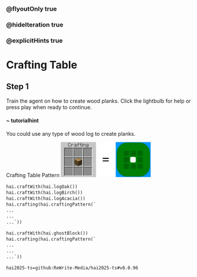### @flyoutOnly true
### @hideIteration true
### @explicitHints true

# Crafting Table

## Step 1
Train the agent on how to create wood planks. Click the lightbulb for help or press play when ready to continue.

#### ~ tutorialhint 
You could use any type of wood log to create planks.

Crafting Table Pattern
![Craft Wood Plank](https://raw.githubusercontent.com/ReWrite-Media/makecode/master/blocks/hai2025/img/plank.png "Craft Wood Plank")

```ghost
hai.craftWith(hai.logOak())
hai.craftWith(hai.logBirch())
hai.craftWith(hai.logAcacia())
hai.crafting(hai.craftingPattern(`
...
...
...`))
```

```template
hai.craftWith(hai.ghostBlock())
hai.crafting(hai.craftingPattern(`
...
...
...`))
```

```package
hai2025-ts=github:ReWrite-Media/hai2025-ts#v0.0.96
```
